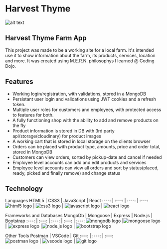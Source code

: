# Harvest Thyme

![alt text](/client/src/images/readme.gif "HarvestThyme")

## Harvest Thyme Farm App
This project was made to be a working site for a local farm. It's intended use it to show information about the farm, its products, services, location and more. It was created using M.E.R.N. philosophys I learned @ Coding Dojo.

## Features
* Working login/registration, with validations, stored in a MongoDB
* Persistant user login and validations using JWT cookies and a refresh token.
* Multiple user roles for customers and employees, with protected access to features for both.
* A fully functioning shop with the ability to add and remove products on the fly
* Product information is stored in DB with 3rd party api/storage(cloudinary) for product images
* A working cart that is stored in local storage on the clients browser
* Orders can be placed with product type, amounts, price and order total, stored in MongoDB
* Customers can view orders, sorted by pickup-date and cancel if needed
* Employee level accounts can add and edit products and services
* Employee level accounts can view all orders and sort by status(placed, ready, picked and finally remove) and change   status

## Technology

Languages
HTML5 |  CSS3  | JavaScript  | React
:---:  |  :---:  |  :---:  |  :---:
![html5 logo](https://skillicons.dev/icons?i=html "HTML5 logo")  | ![css3 logo](https://skillicons.dev/icons?i=css "CSS3 logo") | ![javascript logo](https://skillicons.dev/icons?i=js "JavaScript logo") | ![react logo](https://skillicons.dev/icons?i=react "React logo") 

Frameworks and Databases
MongoDb  | Mongoose  | Express | Node.js | Bootstrap
:---:  |  :---:  |  :---:  |  :---:  |  :---:
![mongodb logo](https://skillicons.dev/icons?i=mongodb "mongodb logo") |![mongoose logo](https://skillicons.dev/icons?i=mongoose "mongoose logo")  |  ![express logo](https://skillicons.dev/icons?i=express "express logo") |![node.js logo](https://skillicons.dev/icons?i=nodejs "node.js logo") | ![bootstrap logo](https://skillicons.dev/icons?i=bootstrap "Bootstrap logo")

Other Tools
Postman | VSCode  |  Git
:---:  |  :---:  |  :---:  
![postman logo](https://skillicons.dev/icons?i=postman "postman logo")  |  ![vscode logo](https://skillicons.dev/icons?i=vscode "VSCode logo") |  ![git logo](https://skillicons.dev/icons?i=git "Git logo") 

